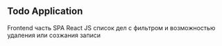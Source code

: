 Todo Application
-----
Frontend часть SPA React JS  список дел с фильтром и возможностью удаления или созжания записи
